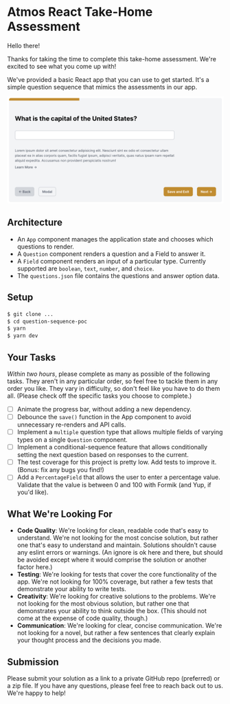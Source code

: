 # Atmos React Take-Home Assessment

Hello there!

Thanks for taking the time to complete this take-home assessment. We're excited to see what you come up with! 

We've provided a basic React app that you can use to get started. It's a simple question sequence that mimics the assessments in our app.

![Example Image](/image.png)

## Architecture
- An `App` component manages the application state and chooses which questions to render.
- A `Question` component renders a question and a Field to answer it.
- A `Field` component renders an input of a particular type. Currently supported are `boolean`, `text`, `number`, and `choice`.
- The `questions.json` file contains the questions and answer option data.

## Setup
```bash
$ git clone ...
$ cd question-sequence-poc
$ yarn
$ yarn dev
```

## Your Tasks
*Within two hours*, please complete as many as possible of the following tasks. They aren't in any particular order, so feel free to tackle them in any order you like. They vary in difficulty, so don't feel like you have to do them all. (Please check off the specific tasks you choose to complete.)

- [ ] Animate the progress bar, without adding a new dependency.
- [ ] Debounce the `save()` function in the App component to avoid unnecessary re-renders and API calls.
- [ ] Implement a `multiple` question type that allows multiple fields of varying types on a single `Question` component.
- [ ] Implement a conditional-sequence feature that allows conditionally setting the next question based on responses to the current.
- [ ] The test coverage for this project is pretty low. Add tests to improve it. (Bonus: fix any bugs you find!)
- [ ] Add a `PercentageField` that allows the user to enter a percentage value. Validate that the value is between 0 and 100 with Formik (and Yup, if you'd like).

## What We're Looking For
- **Code Quality**: We're looking for clean, readable code that's easy to understand. We're not looking for the most concise solution, but rather one that's easy to understand and maintain. Solutions shouldn't cause any eslint errors or warnings. (An ignore is ok here and there, but should be avoided except where it would comprise the solution or another factor here.)
- **Testing**: We're looking for tests that cover the core functionality of the app. We're not looking for 100% coverage, but rather a few tests that demonstrate your ability to write tests.
- **Creativity**: We're looking for creative solutions to the problems. We're not looking for the most obvious solution, but rather one that demonstrates your ability to think outside the box. (This should not come at the expense of code quality, though.)
- **Communication**: We're looking for clear, concise communication. We're not looking for a novel, but rather a few sentences that clearly explain your thought process and the decisions you made.

## Submission
Please submit your solution as a link to a private GitHub repo (preferred) or a zip file. If you have any questions, please feel free to reach back out to us. We're happy to help!

